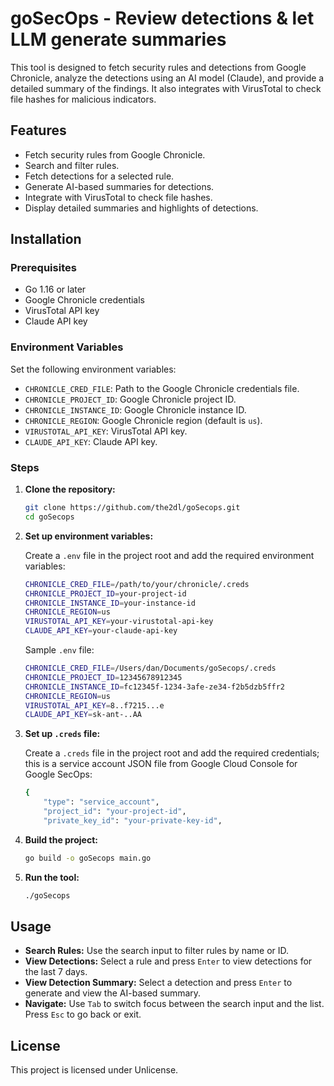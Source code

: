 # goSecOps - Review detections & let LLM generate summaries

This tool is designed to fetch security rules and detections from Google Chronicle, analyze the detections using an AI model (Claude), and provide a detailed summary of the findings. It also integrates with VirusTotal to check file hashes for malicious indicators.

## Features

- Fetch security rules from Google Chronicle.
- Search and filter rules.
- Fetch detections for a selected rule.
- Generate AI-based summaries for detections.
- Integrate with VirusTotal to check file hashes.
- Display detailed summaries and highlights of detections.

## Installation

### Prerequisites

- Go 1.16 or later
- Google Chronicle credentials
- VirusTotal API key
- Claude API key

### Environment Variables

Set the following environment variables:

- `CHRONICLE_CRED_FILE`: Path to the Google Chronicle credentials file.
- `CHRONICLE_PROJECT_ID`: Google Chronicle project ID.
- `CHRONICLE_INSTANCE_ID`: Google Chronicle instance ID.
- `CHRONICLE_REGION`: Google Chronicle region (default is `us`).
- `VIRUSTOTAL_API_KEY`: VirusTotal API key.
- `CLAUDE_API_KEY`: Claude API key.

### Steps

1. **Clone the repository:**

    ```sh
    git clone https://github.com/the2dl/goSecops.git
    cd goSecops
    ```

2. **Set up environment variables:**

    Create a `.env` file in the project root and add the required environment variables:

    ```sh
    CHRONICLE_CRED_FILE=/path/to/your/chronicle/.creds
    CHRONICLE_PROJECT_ID=your-project-id
    CHRONICLE_INSTANCE_ID=your-instance-id
    CHRONICLE_REGION=us
    VIRUSTOTAL_API_KEY=your-virustotal-api-key
    CLAUDE_API_KEY=your-claude-api-key
    ```

    Sample `.env` file:
    ```sh
    CHRONICLE_CRED_FILE=/Users/dan/Documents/goSecops/.creds
    CHRONICLE_PROJECT_ID=12345678912345
    CHRONICLE_INSTANCE_ID=fc12345f-1234-3afe-ze34-f2b5dzb5ffr2
    CHRONICLE_REGION=us
    VIRUSTOTAL_API_KEY=8..f7215...e
    CLAUDE_API_KEY=sk-ant-..AA
    ```

4. **Set up `.creds` file:**

    Create a `.creds` file in the project root and add the required credentials; this is a service account JSON file from Google Cloud Console for Google SecOps:

    ```sh
    {
        "type": "service_account",
        "project_id": "your-project-id",
        "private_key_id": "your-private-key-id",
    ```

3. **Build the project:**

    ```sh
    go build -o goSecops main.go
    ```

4. **Run the tool:**

    ```sh
    ./goSecops
    ```

## Usage

- **Search Rules:** Use the search input to filter rules by name or ID.
- **View Detections:** Select a rule and press `Enter` to view detections for the last 7 days.
- **View Detection Summary:** Select a detection and press `Enter` to generate and view the AI-based summary.
- **Navigate:** Use `Tab` to switch focus between the search input and the list. Press `Esc` to go back or exit.

## License

This project is licensed under Unlicense.